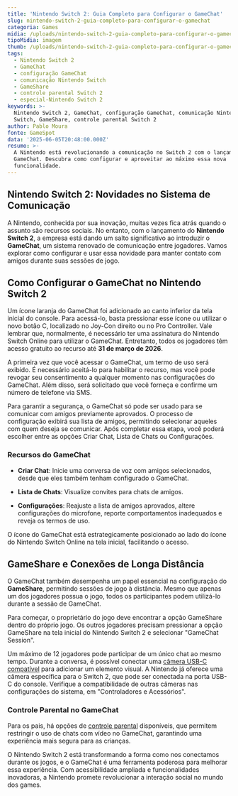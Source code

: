 ```yaml
---
title: 'Nintendo Switch 2: Guia Completo para Configurar o GameChat'
slug: nintendo-switch-2-guia-completo-para-configurar-o-gamechat
categoria: Games
midia: /uploads/nintendo-switch-2-guia-completo-para-configurar-o-gamechat-thumb.jpeg
tipoMidia: imagem
thumb: /uploads/nintendo-switch-2-guia-completo-para-configurar-o-gamechat-thumb.jpeg
tags:
  - Nintendo Switch 2
  - GameChat
  - configuração GameChat
  - comunicação Nintendo Switch
  - GameShare
  - controle parental Switch 2
  - especial-Nintendo Switch 2
keywords: >-
  Nintendo Switch 2, GameChat, configuração GameChat, comunicação Nintendo
  Switch, GameShare, controle parental Switch 2
author: Pablo Moura
fonte: GameSpot
data: '2025-06-05T20:48:00.000Z'
resumo: >-
  A Nintendo está revolucionando a comunicação no Switch 2 com o lançamento do
  GameChat. Descubra como configurar e aproveitar ao máximo essa nova
  funcionalidade.
---
```


## Nintendo Switch 2: Novidades no Sistema de Comunicação

A Nintendo, conhecida por sua inovação, muitas vezes fica atrás quando o assunto são recursos sociais. No entanto, com o lançamento do **Nintendo Switch 2**, a empresa está dando um salto significativo ao introduzir o **GameChat**, um sistema renovado de comunicação entre jogadores. Vamos explorar como configurar e usar essa novidade para manter contato com amigos durante suas sessões de jogo.

## Como Configurar o GameChat no Nintendo Switch 2

Um ícone laranja do GameChat foi adicionado ao canto inferior da tela inicial do console. Para acessá-lo, basta pressionar esse ícone ou utilizar o novo botão C, localizado no Joy-Con direito ou no Pro Controller. Vale lembrar que, normalmente, é necessário ter uma assinatura do Nintendo Switch Online para utilizar o GameChat. Entretanto, todos os jogadores têm acesso gratuito ao recurso até **31 de março de 2026**.

A primeira vez que você acessar o GameChat, um termo de uso será exibido. É necessário aceitá-lo para habilitar o recurso, mas você pode revogar seu consentimento a qualquer momento nas configurações do GameChat. Além disso, será solicitado que você forneça e confirme um número de telefone via SMS.

Para garantir a segurança, o GameChat só pode ser usado para se comunicar com amigos previamente aprovados. O processo de configuração exibirá sua lista de amigos, permitindo selecionar aqueles com quem deseja se comunicar. Após completar essa etapa, você poderá escolher entre as opções Criar Chat, Lista de Chats ou Configurações.

### Recursos do GameChat

- **Criar Chat**: Inicie uma conversa de voz com amigos selecionados, desde que eles também tenham configurado o GameChat.

- **Lista de Chats**: Visualize convites para chats de amigos.

- **Configurações**: Reajuste a lista de amigos aprovados, altere configurações do microfone, reporte comportamentos inadequados e reveja os termos de uso.

O ícone do GameChat está estrategicamente posicionado ao lado do ícone do Nintendo Switch Online na tela inicial, facilitando o acesso.

## GameShare e Conexões de Longa Distância

O GameChat também desempenha um papel essencial na configuração do **GameShare**, permitindo sessões de jogo à distância. Mesmo que apenas um dos jogadores possua o jogo, todos os participantes podem utilizá-lo durante a sessão de GameChat.

Para começar, o proprietário do jogo deve encontrar a opção GameShare dentro do próprio jogo. Os outros jogadores precisam pressionar a opção GameShare na tela inicial do Nintendo Switch 2 e selecionar "GameChat Session".

Um máximo de 12 jogadores pode participar de um único chat ao mesmo tempo. Durante a conversa, é possível conectar uma [câmera USB-C compatível](https://www.gamespot.com/articles/nintendo-switch-2-cameras-three-official-models-are-up-for-preorder-amazon/1100-6530549/) para adicionar um elemento visual. A Nintendo já oferece uma câmera específica para o Switch 2, que pode ser conectada na porta USB-C do console. Verifique a compatibilidade de outras câmeras nas configurações do sistema, em "Controladores e Acessórios".

### Controle Parental no GameChat

Para os pais, há opções de [controle parental](https://www.gamespot.com/articles/switch-2-parental-controls-let-you-block-kids-from-using-video-in-gamechat/1100-6531978/) disponíveis, que permitem restringir o uso de chats com vídeo no GameChat, garantindo uma experiência mais segura para as crianças.

O Nintendo Switch 2 está transformando a forma como nos conectamos durante os jogos, e o GameChat é uma ferramenta poderosa para melhorar essa experiência. Com acessibilidade ampliada e funcionalidades inovadoras, a Nintendo promete revolucionar a interação social no mundo dos games.
